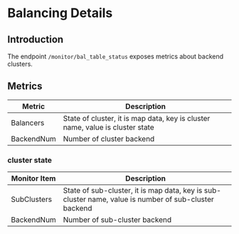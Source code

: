 # Balancing Details

## Introduction

The endpoint `/monitor/bal_table_status` exposes metrics about backend clusters.

## Metrics

| Metric       | Description                                                  |
| ------------ | ------------------------------------------------------------ |
| Balancers    | State of cluster, it is map data, key is cluster name, value is cluster state |
| BackendNum   | Number of cluster backend                                    |

### cluster state

| Monitor Item | Description                                                  |
| ------------ | ------------------------------------------------------------ |
| SubClusters  | State of sub-cluster, it is map data, key is sub-cluster name, value is number of sub-cluster backend |
| BackendNum   | Number of sub-cluster backend                                |
